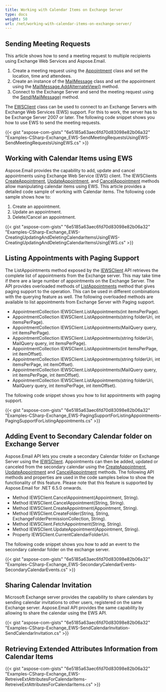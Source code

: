 ```yaml
---
title: Working with Calendar Items on Exchange Server
type: docs
weight: 50
url: /net/working-with-calendar-items-on-exchange-server/
---
```



## **Sending Meeting Requests**
This article shows how to send a meeting request to multiple recipients using Exchange Web Services and Aspose.Email.

1. Create a meeting request using the [Appointment](https://apireference.aspose.com/net/email/aspose.email.calendar/appointment) class and set the location, time and attendees.
1. Create an instance of the [MailMessage](https://apireference.aspose.com/net/email/aspose.email/mailmessage) class and set the appointment using the [MailMessage.AddAlternateView()](https://apireference.aspose.com/net/email/aspose.email/mailmessage/methods/addalternateview) method.
1. Connect to the Exchange Server and send the meeting request using the [Send(MailMessage)](https://apireference.aspose.com/net/email/aspose.email.clients.exchange.webservice/iewsclient/methods/send) method.

The [EWSClient](https://apireference.aspose.com/net/email/aspose.email.clients.exchange.webservice/ewsclient) class can be used to connect to an Exchange Servers with Exchange Web Services (EWS) support. For this to work, the server has to be Exchange Server 2007 or later. The following code snippet shows you how to use EWS to send the meeting requests.



{{< gist "aspose-com-gists" "6e5185a63aec6fd70d83098e82b06a32" "Examples-CSharp-Exchange_EWS-SendMeetingRequestsUsingEWS-SendMeetingRequestsUsingEWS.cs" >}}
## **Working with Calendar Items using EWS**
Aspose.Email provides the capability to add, update and cancel appointments using Exchange Web Service (EWS) client. The IEWSClients [CreateAppointment](https://apireference.aspose.com/net/email/aspose.email.clients.exchange.webservice/iewsclient/methods/createappointment/index), [UpdateAppointment](https://apireference.aspose.com/net/email/aspose.email.clients.exchange.webservice/iewsclient/methods/updateappointment/index), and [CancelAppointment](https://apireference.aspose.com/net/email/aspose.email.clients.exchange.webservice/iewsclient/methods/cancelappointment/index) methods allow manipulating calendar items using EWS. This article provides a detailed code sample of working with Calendar items. The following code sample shows how to:

1. Create an appointment.
1. Update an appointment.
1. Delete/Cancel an appointment.



{{< gist "aspose-com-gists" "6e5185a63aec6fd70d83098e82b06a32" "Examples-CSharp-Exchange_EWS-CreatingUpdatingAndDeletingCalendarItemsUsingEWS-CreatingUpdatingAndDeletingCalendarItemsUsingEWS.cs" >}}
## **Listing Appointments with Paging Support**
The ListAppointments method exposed by the [IEWSClient](https://apireference.aspose.com/net/email/aspose.email.clients.exchange.webservice/iewsclient) API retrieves the complete list of appointments from the Exchange server. This may take time if there are a large number of appointments on the Exchange Server. The API provides overloaded methods of [ListAppointments](https://apireference.aspose.com/net/email/aspose.email.clients.exchange.webservice/iewsclient/methods/listappointments/index) method that gives paging support to the operation. This can be used in different combinations with the querying feature as well. The following overloaded methods are available to list appointments from Exchange Server with Paging support.

- AppointmentCollection IEWSClient.ListAppointments(int itemsPerPage).
- AppointmentCollection IEWSClient.ListAppointments(string folderUri, int itemsPerPage).
- AppointmentCollection IEWSClient.ListAppointments(MailQuery query, int itemsPerPage).
- AppointmentCollection IEWSClient.ListAppointments(string folderUri, MailQuery query, int itemsPerPage).
- AppointmentCollection IEWSClient.ListAppointments(int itemsPerPage, int itemOffset).
- AppointmentCollection IEWSClient.ListAppointments(string folderUri, int itemsPerPage, int itemOffset).
- AppointmentCollection IEWSClient.ListAppointments(MailQuery query, int itemsPerPage, int itemOffset).
- AppointmentCollection IEWSClient.ListAppointments(string folderUri, MailQuery query, int itemsPerPage, int itemOffset).

The following code snippet shows you how to list appointments with paging support.



{{< gist "aspose-com-gists" "6e5185a63aec6fd70d83098e82b06a32" "Examples-CSharp-Exchange_EWS-PagingSupportForListingAppointments-PagingSupportForListingAppointments.cs" >}}
## **Adding Event to Secondary Calendar folder on Exchange Server**
Aspose.Email API lets you create a secondary Calendar folder on Exchange Server using the [IEWSClient](https://apireference.aspose.com/net/email/aspose.email.clients.exchange.webservice/iewsclient). Appointments can then be added, updated or canceled from the secondary calendar using the [CreateAppointment](https://apireference.aspose.com/net/email/aspose.email.clients.exchange.webservice/iewsclient/methods/createappointment/index), [UpdateAppointment](https://apireference.aspose.com/net/email/aspose.email.clients.exchange.webservice/iewsclient/methods/updateappointment/index) and [CancelAppointment](https://apireference.aspose.com/net/email/aspose.email.clients.exchange.webservice/iewsclient/methods/cancelappointment/index) methods. The following API methods and properties are used in the code samples below to show the functionality of this feature. Please note that this feature is supported by Aspose.Email for .NET 6.5.0 onwards.

- Method IEWSClient.CancelAppointment(Appointment, String).
- Method IEWSClient.CancelAppointment(String, String).
- Method IEWSClient.CreateAppointment(Appointment, String).
- Method IEWSClient.CreateFolder(String, String, ExchangeFolderPermissionCollection, String).
- Method IEWSClient.FetchAppointment(String, String).
- Method IEWSClient.UpdateAppointment(Appointment, String).
- Property IEWSClient.CurrentCalendarFolderUri.

The following code snippet shows you how to add an event to the secondary calendar folder on the exchange server.



{{< gist "aspose-com-gists" "6e5185a63aec6fd70d83098e82b06a32" "Examples-CSharp-Exchange_EWS-SecondaryCalendarEvents-SecondaryCalendarEvents.cs" >}}
## **Sharing Calendar Invitation**
Microsoft Exchange server provides the capability to share calendars by sending calendar invitations to other users, registered on the same Exchange server. Aspose.Email API provides the same capability by allowing to share the calendar using the EWS API.



{{< gist "aspose-com-gists" "6e5185a63aec6fd70d83098e82b06a32" "Examples-CSharp-Exchange_EWS-SendCalendarInvitation-SendCalendarInvitation.cs" >}}
## **Retrieving Extended Attributes Information from Calendar Items**
{{< gist "aspose-com-gists" "6e5185a63aec6fd70d83098e82b06a32" "Examples-CSharp-Exchange_EWS-RetreiveExtAttributesForCalendarItems-RetreiveExtAttributesForCalendarItems.cs" >}}
